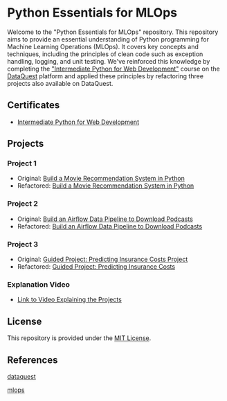 # Python Essentials for MLOps

Welcome to the "Python Essentials for MLOps" repository. This repository aims to provide an essential understanding of Python programming for Machine Learning Operations (MLOps). It covers key concepts and techniques, including the principles of clean code such as exception handling, logging, and unit testing. We've reinforced this knowledge by completing the ["Intermediate Python for Web Development"](https://www.dataquest.io/course/intermediate-python-for-web-development/) course on the [DataQuest](https://www.dataquest.io/) platform and applied these principles by refactoring three projects also available on DataQuest.

## Certificates
- [Intermediate Python for Web Development](https://app.dataquest.io/view_cert/BWX0J0R0CEHS3IT6PI2M)

## Projects

### Project 1
- Original: [Build a Movie Recommendation System in Python](https://app.dataquest.io/m/99994/build-a-movie-recommendation-system-in-python/1/introduction)
- Refactored: [Build a Movie Recommendation System in Python](https://github.com/ClaudianoLeonardo/mlops2023/tree/main/Python_Essentials_for_Mlops/Project_01)

### Project 2
- Original: [Build an Airflow Data Pipeline to Download Podcasts](https://app.dataquest.io/c/93/m/999911/build-an-airflow-data-pipeline-to-download-podcasts)
- Refactored: [Build an Airflow Data Pipeline to Download Podcasts](https://github.com/ClaudianoLeonardo/mlops2023/tree/main/Python_Essentials_for_Mlops/Project_02)

### Project 3
- Original: [Guided Project: Predicting Insurance Costs Project](https://app.dataquest.io/c/136/m/730/guided-project%3A-predicting-insurance-costs)
- Refactored: [Guided Project: Predicting Insurance Costs](https://github.com/ClaudianoLeonardo/mlops2023/tree/main/Python_Essentials_for_Mlops/Project_03)

### Explanation Video
- [Link to Video Explaining the Projects](https://www.loom.com/share/f7780212b1f94bcd91614528daf59ac6?t=267&sid=eb1abbb7-176d-46a6-98d2-778809b21446)

## License

This repository is provided under the [MIT License](LICENSE). 

## References

[dataquest](https://www.dataquest.io/)


[mlops](https://github.com/ivanovitchm/mlops)

